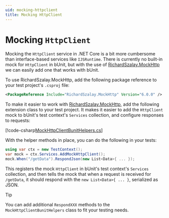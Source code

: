 ```yaml
---
uid: mocking-httpclient
title: Mocking HttpClient
---
```


# Mocking `HttpClient`

Mocking the `HttpClient` service in .NET Core is a bit more cumbersome than interface-based services like `IJSRuntime`. 
There is currently no built-in mock for `HttpClient` in bUnit, but with the use of 
[RichardSzalay.MockHttp](https://www.nuget.org/packages/RichardSzalay.MockHttp/) we can easily add one that works
with bUnit.

To use RichardSzalay.MockHttp, add the following package reference to your test project's `.csproj` file:

```xml
<PackageReference Include="RichardSzalay.MockHttp" Version="6.0.0" />
```

To make it easier to work with [RichardSzalay.MockHttp](https://www.nuget.org/packages/RichardSzalay.MockHttp/), add 
the following extension class to your test project. It makes it easier to add the `HttpClient` mock to 
bUnit's test context's `Services` collection, and configure responses to requests:

[!code-csharp[MockHttpClientBunitHelpers.cs](../../../samples/tests/xunit/MockHttpClientBunitHelpers.cs?start=3&end=46)]

With the helper methods in place, you can do the following in your tests:

```csharp
using var ctx = new TestContext();
var mock = ctx.Services.AddMockHttpClient();
mock.When("/getData").RespondJson(new List<Data>{ ... });
```

This registers the mock `HttpClient` in bUnit's test context's `Services` collection, and then tells the mock that when a request is received for `/getData`, it should respond with the `new List<Data>{ ... }`, serialized as JSON.

> [!TIP]
> You can add additional `RespondXXX` methods to the `MockHttpClientBunitHelpers` class to fit your testing needs.
